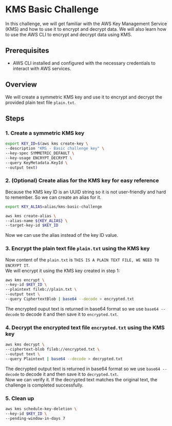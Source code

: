 # KMS Basic Challenge

In this challenge, we will get familiar with the AWS Key Management Service (KMS) and how to use it to encrypt and decrypt data. We will also learn how to use the AWS CLI to encrypt and decrypt data using KMS.

## Prerequisites
- AWS CLI installed and configured with the necessary credentials to interact with AWS services.

## Overview
We will create a symmetric KMS key and use it to encrypt and decrypt the provided plain text file `plain.txt`. 

## Steps
### 1. Create a symmetric KMS key
```bash
export KEY_ID=$(aws kms create-key \
--description "KMS - Basic challenge key" \
--key-spec SYMMETRIC_DEFAULT \
--key-usage ENCRYPT_DECRYPT \
--query KeyMetadata.KeyId \
--output text)
```


### 2. (Optional) Create alias for the KMS key for easy reference
Because the KMS key ID is an UUID string so it is not user-friendly and hard to remember. So we can create an alias for it.
```bash
export KEY_ALIAS=alias/kms-basic-challenge
```

```bash
aws kms create-alias \
--alias-name ${KEY_ALIAS} \
--target-key-id $KEY_ID
```
Now we can use the alias instead of the key ID value. 

### 3. Encrypt the plain text file `plain.txt` using the KMS key
Now content of the `plain.txt` is `THIS IS A PLAIN TEXT FILE, WE NEED TO ENCRYPT IT`. \
We will encrypt it using the KMS key created in step 1:
```bash
aws kms encrypt \
--key-id $KEY_ID \
--plaintext fileb://plain.txt \
--output text \
--query CiphertextBlob | base64 --decode > encrypted.txt
```
The encrypted ouput text is returned in base64 format so we use `base64 --decode` to decode it and then save it to `encrypted.txt`.

### 4. Decrypt the encrypted text file `encrypted.txt` using the KMS key
```bash
aws kms decrypt \
--ciphertext-blob fileb://encrypted.txt \
--output text \
--query Plaintext | base64 --decode > decrypted.txt
```
The decrypted output text is returned in base64 format so we use `base64 --decode` to decode it and then save it to `decrypted.txt`. \
Now we can verify it. If the decrypted text matches the original text, the challenge is completed successfully.

### 5. Clean up
```bash
aws kms schedule-key-deletion \
--key-id $KEY_ID \
--pending-window-in-days 7
```